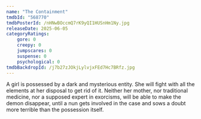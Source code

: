 ```yaml
---
name: "The Containment"
tmdbId: "568770"
tmdbPosterId: /nHNwBOccmQ7rK9yQI1HUSnHm1Ny.jpg
releaseDate: 2025-06-05
categoryRatings:
    gore: 0
    creepy: 0
    jumpscares: 0
    suspense: 0
    psychological: 0
tmdbBackdropId: /j7b27zJOkjLylvjxFEd7Hc7BRfz.jpg
---
```

A girl is possessed by a dark and mysterious entity. She will fight with all the elements at her disposal to get rid of it. Neither her mother, nor traditional medicine, nor a supposed expert in exorcisms, will be able to make the demon disappear, until a nun gets involved in the case and sows a doubt more terrible than the possession itself.
